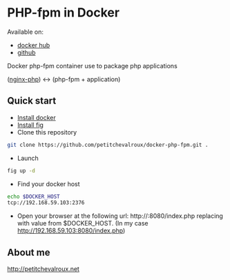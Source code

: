 # PHP-fpm in Docker
Available on:
* [docker hub](https://registry.hub.docker.com/u/petitchevalroux/php-fpm/)
* [github](https://github.com/petitchevalroux/docker-php-fpm)

Docker php-fpm container use to package php applications

([nginx-php](https://github.com/petitchevalroux/docker-nginx-php)) <-> (php-fpm + application)

## Quick start
* [Install docker](https://docs.docker.com/installation/)
* [Install fig](http://www.fig.sh/install.html)
* Clone this repository
```bash
git clone https://github.com/petitchevalroux/docker-php-fpm.git .
```
* Launch
```bash
fig up -d
```
* Find your docker host
```bash
echo $DOCKER_HOST
tcp://192.168.59.103:2376
```
* Open your browser at the following url: http://<host>:8080/index.php replacing <host> with value from $DOCKER_HOST. (In my case http://192.168.59.103:8080/index.php)


## About me
http://petitchevalroux.net